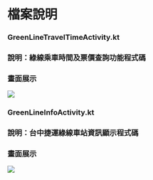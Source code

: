 # 檔案說明
### GreenLineTravelTimeActivity.kt
### 說明：綠線乘車時間及票價查詢功能程式碼
### 畫面展示
![](https://i.imgur.com/8Wq6HUa.png=230x500)

### GreenLineInfoActivity.kt
### 說明：台中捷運綠線車站資訊顯示程式碼
### 畫面展示
![](https://i.imgur.com/Y5qMl2q.png=230x500)
